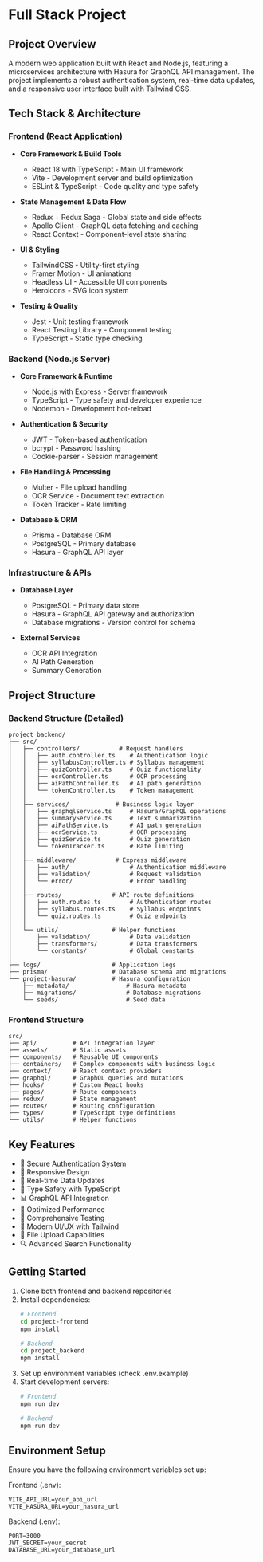 # Full Stack Project

## Project Overview
A modern web application built with React and Node.js, featuring a microservices architecture with Hasura for GraphQL API management. The project implements a robust authentication system, real-time data updates, and a responsive user interface built with Tailwind CSS.

## Tech Stack & Architecture

### Frontend (React Application)
- **Core Framework & Build Tools**
  - React 18 with TypeScript - Main UI framework
  - Vite - Development server and build optimization
  - ESLint & TypeScript - Code quality and type safety

- **State Management & Data Flow**
  - Redux + Redux Saga - Global state and side effects
  - Apollo Client - GraphQL data fetching and caching
  - React Context - Component-level state sharing

- **UI & Styling**
  - TailwindCSS - Utility-first styling
  - Framer Motion - UI animations
  - Headless UI - Accessible UI components
  - Heroicons - SVG icon system

- **Testing & Quality**
  - Jest - Unit testing framework
  - React Testing Library - Component testing
  - TypeScript - Static type checking

### Backend (Node.js Server)
- **Core Framework & Runtime**
  - Node.js with Express - Server framework
  - TypeScript - Type safety and developer experience
  - Nodemon - Development hot-reload

- **Authentication & Security**
  - JWT - Token-based authentication
  - bcrypt - Password hashing
  - Cookie-parser - Session management

- **File Handling & Processing**
  - Multer - File upload handling
  - OCR Service - Document text extraction
  - Token Tracker - Rate limiting

- **Database & ORM**
  - Prisma - Database ORM
  - PostgreSQL - Primary database
  - Hasura - GraphQL API layer

### Infrastructure & APIs
- **Database Layer**
  - PostgreSQL - Primary data store
  - Hasura - GraphQL API gateway and authorization
  - Database migrations - Version control for schema

- **External Services**
  - OCR API Integration
  - AI Path Generation
  - Summary Generation

## Project Structure

### Backend Structure (Detailed)
```
project_backend/
├── src/
│   ├── controllers/           # Request handlers
│   │   ├── auth.controller.ts    # Authentication logic
│   │   ├── syllabusController.ts # Syllabus management
│   │   ├── quizController.ts     # Quiz functionality
│   │   ├── ocrController.ts      # OCR processing
│   │   ├── aiPathController.ts   # AI path generation
│   │   └── tokenController.ts    # Token management
│   │
│   ├── services/             # Business logic layer
│   │   ├── graphqlService.ts     # Hasura/GraphQL operations
│   │   ├── summaryService.ts     # Text summarization
│   │   ├── aiPathService.ts      # AI path generation
│   │   ├── ocrService.ts         # OCR processing
│   │   ├── quizService.ts        # Quiz generation
│   │   └── tokenTracker.ts       # Rate limiting
│   │
│   ├── middleware/           # Express middleware
│   │   ├── auth/                 # Authentication middleware
│   │   ├── validation/           # Request validation
│   │   └── error/                # Error handling
│   │
│   ├── routes/              # API route definitions
│   │   ├── auth.routes.ts        # Authentication routes
│   │   ├── syllabus.routes.ts    # Syllabus endpoints
│   │   └── quiz.routes.ts        # Quiz endpoints
│   │
│   └── utils/               # Helper functions
│       ├── validation/           # Data validation
│       ├── transformers/         # Data transformers
│       └── constants/            # Global constants
│
├── logs/                    # Application logs
├── prisma/                  # Database schema and migrations
└── project-hasura/          # Hasura configuration
    ├── metadata/                # Hasura metadata
    ├── migrations/              # Database migrations
    └── seeds/                   # Seed data
```

### Frontend Structure
```
src/
├── api/          # API integration layer
├── assets/       # Static assets
├── components/   # Reusable UI components
├── containers/   # Complex components with business logic
├── context/      # React context providers
├── graphql/      # GraphQL queries and mutations
├── hooks/        # Custom React hooks
├── pages/        # Route components
├── redux/        # State management
├── routes/       # Routing configuration
├── types/        # TypeScript type definitions
└── utils/        # Helper functions
```

## Key Features
- 🔐 Secure Authentication System
- 📱 Responsive Design
- 🔄 Real-time Data Updates
- 🎯 Type Safety with TypeScript
- 📊 GraphQL API Integration
- 🚀 Optimized Performance
- 🧪 Comprehensive Testing
- 🎨 Modern UI/UX with Tailwind
- 📁 File Upload Capabilities
- 🔍 Advanced Search Functionality

## Getting Started
1. Clone both frontend and backend repositories
2. Install dependencies:
   ```bash
   # Frontend
   cd project-frontend
   npm install

   # Backend
   cd project_backend
   npm install
   ```
3. Set up environment variables (check .env.example)
4. Start development servers:
   ```bash
   # Frontend
   npm run dev

   # Backend
   npm run dev
   ```

## Environment Setup
Ensure you have the following environment variables set up:

Frontend (.env):
```
VITE_API_URL=your_api_url
VITE_HASURA_URL=your_hasura_url
```

Backend (.env):
```
PORT=3000
JWT_SECRET=your_secret
DATABASE_URL=your_database_url
```
